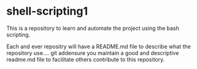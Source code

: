 # shell-scripting1
This is a repository to learn and automate the project using the bash scripting.

Each and ever repositry will have a README.md file to describe what the repository use....
git addensure you maintain a good and descriptive readme.md  file to facilitate others contribute to this repository.